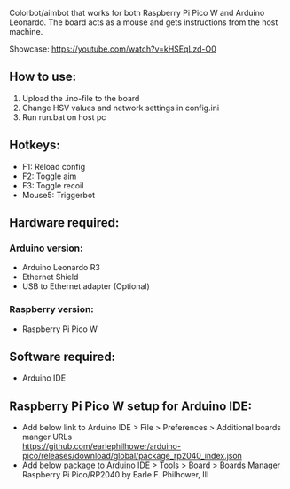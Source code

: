 Colorbot/aimbot that works for both Raspberry Pi Pico W and Arduino Leonardo.  The board acts as a mouse and gets instructions from the host machine. 

Showcase: https://youtube.com/watch?v=kHSEqLzd-O0  

## How to use:
1. Upload the .ino-file to the board
2. Change HSV values and network settings in config.ini
3. Run run.bat on host pc

## Hotkeys:
- F1: Reload config
- F2: Toggle aim
- F3: Toggle recoil
- Mouse5: Triggerbot

## Hardware required:  
### Arduino version:  
- Arduino Leonardo R3
- Ethernet Shield
- USB to Ethernet adapter (Optional)  

### Raspberry version:   
- Raspberry Pi Pico W
  
## Software required:
- Arduino IDE

## Raspberry Pi Pico W setup for Arduino IDE: 
- Add below link to Arduino IDE > File > Preferences > Additional boards manger URLs  
    https://github.com/earlephilhower/arduino-pico/releases/download/global/package_rp2040_index.json
- Add below package to Arduino IDE > Tools > Board > Boards Manager  
    Raspberry Pi Pico/RP2040 by Earle F. Philhower, III

